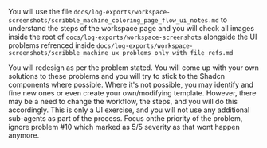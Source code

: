 You will use the file `docs/log-exports/workspace-screenshots/scribble_machine_coloring_page_flow_ui_notes.md` to understand the steps of the workspace page and you will check all images inside the root of `docs/log-exports/workspace-screenshots` alongside the UI problems refrenced inside `docs/log-exports/workspace-screenshots/scribble_machine_ux_problems_only_with_file_refs.md`

You will redesign as per the problem stated. You will come up with your own solutions to these problems and you will try to stick to the Shadcn components where possible. Where it's not possible, you may identify and fine new ones or even create your own/modifying template. However, there may be a need to change the workflow, the steps, and you will do this accordingly. This is only a UI exercise, and you will not use any additional sub-agents as part of the process. Focus onthe priority of the problem, ignore problem #10 which marked as 5/5 severity as that wont happen anymore.

